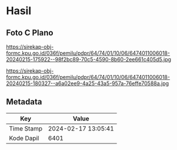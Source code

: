 # Hasil

## Foto C Plano

https://sirekap-obj-formc.kpu.go.id/036f/pemilu/pdpr/64/74/01/10/06/6474011006018-20240215-175922--98f2bc89-70c5-4590-8b60-2ee661c405d5.jpg

https://sirekap-obj-formc.kpu.go.id/036f/pemilu/pdpr/64/74/01/10/06/6474011006018-20240215-180327--a6a02ee9-4a25-43a5-957a-76effe70588a.jpg


## Metadata

| Key        | Value               |
| ---------- | ------------------- |
| Time Stamp | 2024-02-17 13:05:41 |
| Kode Dapil | 6401                |



